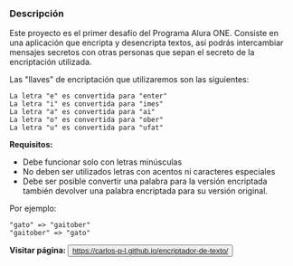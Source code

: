 ### Descripción

Este proyecto es el primer desafío del Programa Alura ONE. Consiste en una aplicación que encripta y desencripta textos, así podrás intercambiar mensajes secretos con otras personas que sepan el secreto de la encriptación utilizada.

Las "llaves" de encriptación que utilizaremos son las siguientes:

`La letra "e" es convertida para "enter"`<br>
`La letra "i" es convertida para "imes"`<br>
`La letra "a" es convertida para "ai"`<br>
`La letra "o" es convertida para "ober"`<br>
`La letra "u" es convertida para "ufat"`

**Requisitos:**
- Debe funcionar solo con letras minúsculas
- No deben ser utilizados letras con acentos ni caracteres especiales
- Debe ser posible convertir una palabra para la versión encriptada también devolver una palabra encriptada para su versión original. 

Por ejemplo:

`"gato" => "gaitober"`<br>
`"gaitober" => "gato"`

**Visitar página:**
<button onclick="location.href='http://www.example.com'" type="button">
         https://carlos-p-l.github.io/encriptador-de-texto/</button>
